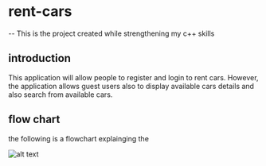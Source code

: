 # rent-cars
-- This is the project created while strengthening my c++ skills

## introduction
This application will allow people to register and login to rent cars. However, the application allows guest users also to display available cars details and also search from available cars.

## flow chart

the following is a flowchart explainging the 

![alt text](https://github.com/muhizia/rent-cars/tree/main/images/uml.png)
